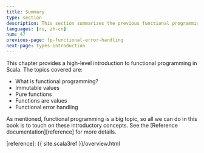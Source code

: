 ```yaml
---
title: Summary
type: section
description: This section summarizes the previous functional programming sections.
languages: [ru, zh-cn]
num: 47
previous-page: fp-functional-error-handling
next-page: types-introduction
---
```



This chapter provides a high-level introduction to functional programming in Scala.
The topics covered are:

- What is functional programming?
- Immutable values
- Pure functions
- Functions are values
- Functional error handling

As mentioned, functional programming is a big topic, so all we can do in this book is to touch on these introductory concepts.
See the [Reference documentation][reference] for more details.



[reference]: {{ site.scala3ref }}/overview.html

